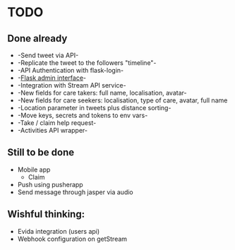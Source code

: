# TODO

## Done already

- -Send tweet via API-
- -Replicate the tweet to the followers "timeline"-
- -API Authentication with flask-login-
- -[Flask admin interface](https://github.com/mrjoes/flask-admin/)-
- -Integration with Stream API service-
- -New fields for care takers: full name, localisation, avatar-
- -New fields for care seekers: localisation, type of care, avatar, full name
- -Location parameter in tweets plus distance sorting-
- -Move keys, secrets and tokens to env vars-
- -Take / claim help request-
- -Activities API wrapper-

## Still to be done

- Mobile app
  - Claim
- Push using pusherapp
- Send message through jasper via audio

## Wishful thinking:

- Evida integration (users api)
- Webhook configuration on getStream
